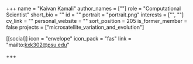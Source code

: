 +++
name = "Kaivan Kamali"
author_names = [""]
role = "Computational Scientist"
short_bio = ""
id = ""
portrait = "portrait.png"
interests = ["", ""]
cv_link = ""
personal_website = ""
sort_position = 205
is_former_member = false
projects = ["microsatellite_variation_and_evolution"]

[[social]]
    icon = "envelope"
    icon_pack = "fas"
    link = "mailto:kxk302@psu.edu"


+++
